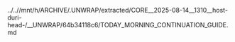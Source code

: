 ../..//mnt/h/ARCHIVE/.UNWRAP/extracted/CORE__2025-08-14__1310__host-duri-head-/__UNWRAP/64b34118c6/TODAY_MORNING_CONTINUATION_GUIDE.md